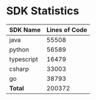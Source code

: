 # SDK Statistics

| SDK Name   | Lines of Code |
| ---------- | ------------- |
| java       | 55508         |
| python     | 56589         |
| typescript | 16479         |
| csharp     | 33003         |
| go         | 38793         |
| **Total**  | 200372        |

